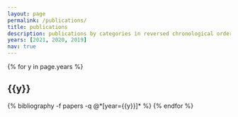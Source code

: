 ```yaml
---
layout: page
permalink: /publications/
title: publications
description: publications by categories in reversed chronological order. generated by jekyll-scholar.
years: [2021, 2020, 2019]
nav: true
---
```


<div class="publications">


{% for y in page.years %}
  <h2 class="year">{{y}}</h2>
  {% bibliography -f papers -q @*[year={{y}}]* %}
{% endfor %}

</div>
